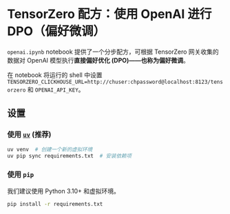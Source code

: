 # TensorZero 配方：使用 OpenAI 进行 DPO（偏好微调）

`openai.ipynb` notebook 提供了一个分步配方，可根据 TensorZero 网关收集的数据对 OpenAI 模型执行**直接偏好优化 (DPO)——也称为偏好微调**。

在 notebook 将运行的 shell 中设置 `TENSORZERO_CLICKHOUSE_URL=http://chuser:chpassword@localhost:8123/tensorzero` 和 `OPENAI_API_KEY`。

## 设置

### 使用 [`uv`](https://github.com/astral-sh/uv) (推荐)

```bash
uv venv  # 创建一个新的虚拟环境
uv pip sync requirements.txt  # 安装依赖项
```

### 使用 `pip`

我们建议使用 Python 3.10+ 和虚拟环境。

```bash
pip install -r requirements.txt
``` 